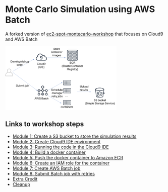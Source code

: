 # Monte Carlo Simulation using AWS Batch
A forked version of [ec2-spot-montecarlo-workshop](https://github.com/aws-samples/ec2-spot-montecarlo-workshop) that focuses on Cloud9 and AWS Batch

<img src="images/architecture.png" width="70%" />


## Links to workshop steps

* [Module 1: Create a S3 bucket to store the simulation results](./Module1.md)
* [Module 2: Create Cloud9 IDE environment](./Module2.md)
* [Module 3: Running the code in the Cloud9 IDE](./Module3.md)
* [Module 4: Build a docker container](./Module4.md)
* [Module 5: Push the docker container to Amazon ECR](./Module5.md)
* [Module 6: Create an IAM role for the container](./Module6.md)
* [Module 7: Create AWS Batch job](./Module7.md)
* [Module 8: Submit Batch job with retries](./Module8.md)
* [Extra Credit](ExtraCredit.md) 
* [Cleanup](./cleanup.md)
